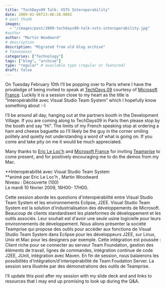 ```yaml
---
title: "TechDays09 Talk: VSTS Interoperability"
date: 2009-02-06T23:46:28.000Z
# post thumb
images:
  - "/images/post/2009-techdays09-talk-vsts-interoperability.jpg"
#author
author: "Martin Woodward"
# description
description: "Migrated from old blog archive"
# Taxonomies
categories: ["Technology"]
tags: ["blog", "archive"]
type: "regular" # available type (regular or featured)
draft: false
---
```


[](http://galilee.microsoft.fr/TechDays2009/Default.aspx)On Tuesday February 10th I’ll be popping over to Paris where I have the privaledge of being invited to speak at [TechDays 09](http://galilee.microsoft.fr/TechDays2009/Default.aspx) courtesy of [Microsoft France](http://galilee.microsoft.fr).  Luckily it is a session close to my heart as the title is “Interopérabilité avec Visual Studio Team System” which I hopefully know something about :-)  

I’ll be around all day, hanging out at the partners booth in the Development Village.  If you are coming along to TechDays09 in Paris then please stop by the booth and say “Hi”.  The limits of my French speaking stop at ordering a ham and cheese baguette so I’ll likely be the guy in the corner smiling politely and quietly not understanding a word of what is going on.  If you come and take pity on me it would be much appreciated.  

Many thanks to [Eric Le Loc’h](http://blogs.msdn.com/ericleloch/default.aspx) and [Microsoft France](http://galilee.microsoft.fr) for inviting [Teamprise](http://www.teamprise.com) to come present, and for positively encouraging me to do the demos from my Mac.     

**Interopérabilité avec Visual Studio Team System        
**animé par Eric Le Loc'h , Martin Woodward       
Niveau : Découverte (100)       
Le mardi 10 février 2009, 16H00- 17H00.     

Cette session aborde les questions d'interopérabilité entre Visual Studio Team System et les environnements Eclipse, J2EE. Visual Studio Team System est la solution d'industrialisation des développements de Microsoft. Beaucoup de clients standardisent les plateformes de développement et les outils associés. Leur souhait est d'avoir une seule usine logicielle pour leurs environnements de développement. Nous allons présenter la société Teamprise qui propose des outils pour accéder aux fonctions de Visual Studio Team System dans Eclipse pour les développeurs J2EE, sur Linux, Unix et Mac pour les designers par exemple. Cette intégration est poussée : Client riche pour se connecter au serveur Team Foundation, gestion des éléments de travail, lignes de commandes, intégration continue de code J2EE, JUnit, intégration avec Maven. En fin de session, nous balaierons les possibilités d'intégration/d'interopérabilité de Team Foudation Server. La session sera illustrée par des démonstrations des outils de Teamprise.   

I’ll update this post after my session with my slide deck and and links to resources that I may end up promising to look up during the Q&A.